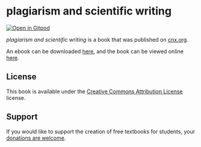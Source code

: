 # plagiarism and scientific writing

[![Open in Gitpod](https://gitpod.io/button/open-in-gitpod.svg)](https://gitpod.io/from-referrer/)

_plagiarism and scientific writing_ is a book that was published on [cnx.org](https://cnx.org/).

An ebook can be downloaded [here](https://github.com/cnx-user-books/cnxbook-plagiarism-and-scientific-writing/releases/latest), and the book can be viewed online [here](https://github.com/cnx-user-books/cnxbook-plagiarism-and-scientific-writing/releases/latest).

## License
This book is available under the [Creative Commons Attribution License](./LICENSE) license.

## Support
If you would like to support the creation of free textbooks for students, your [donations are welcome](https://riceconnect.rice.edu/donation/support-openstax-banner).
